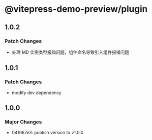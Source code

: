 # @vitepress-demo-preview/plugin

## 1.0.2

### Patch Changes

- 处理 MD 实例类型报错问题，组件命名导致引入组件报错问题

## 1.0.1

### Patch Changes

- modify dev dependency

## 1.0.0

### Major Changes

- 041687e3: publish version to v1.0.0

